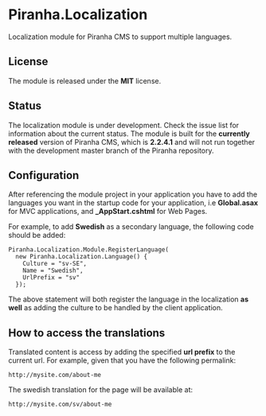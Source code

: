 # Piranha.Localization

Localization module for Piranha CMS to support multiple languages.

## License

The module is released under the **MIT** license.

## Status

The localization module is under development. Check the issue list for information about the current status. The module is built for the **currently released** version of Piranha CMS, which is **2.2.4.1** and will not run together with the development master branch of the Piranha repository.

## Configuration

After referencing the module project in your application you have to add the languages you want in the startup code for your application, i.e **Global.asax** for MVC applications, and **_AppStart.cshtml** for Web Pages.

For example, to add **Swedish** as a secondary language, the following code should be added:

    Piranha.Localization.Module.RegisterLanguage(
      new Piranha.Localization.Language() {
        Culture = "sv-SE",
        Name = "Swedish",
        UrlPrefix = "sv"
      });

The above statement will both register the language in the localization **as well** as adding the culture to be handled by the client application.

## How to access the translations

Translated content is access by adding the specified **url prefix** to the current url. For example, given that you have the following permalink:

    http://mysite.com/about-me

The swedish translation for the page will be available at:

    http://mysite.com/sv/about-me
 
     